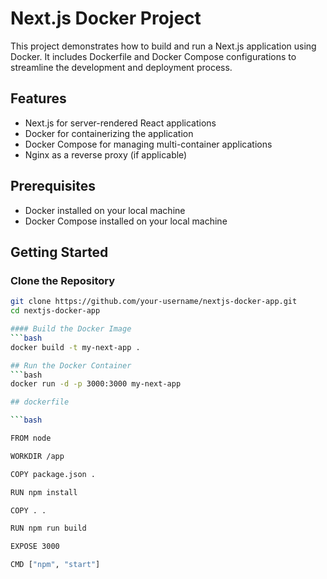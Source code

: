 # Next.js Docker Project

This project demonstrates how to build and run a Next.js application using Docker. It includes Dockerfile and Docker Compose configurations to streamline the development and deployment process.

## Features

- Next.js for server-rendered React applications
- Docker for containerizing the application
- Docker Compose for managing multi-container applications
- Nginx as a reverse proxy (if applicable)

## Prerequisites

- Docker installed on your local machine
- Docker Compose installed on your local machine

## Getting Started

### Clone the Repository

```bash
git clone https://github.com/your-username/nextjs-docker-app.git
cd nextjs-docker-app

#### Build the Docker Image
```bash
docker build -t my-next-app .

## Run the Docker Container
```bash
docker run -d -p 3000:3000 my-next-app

## dockerfile

```bash

FROM node

WORKDIR /app

COPY package.json .

RUN npm install

COPY . .

RUN npm run build

EXPOSE 3000

CMD ["npm", "start"]
